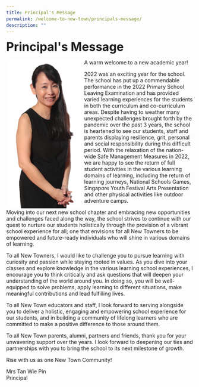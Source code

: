 ```yaml
---
title: Principal's Message
permalink: /welcome-to-new-town/principals-message/
description: ""
---
```

**<font size=6>Principal's Message</font>**


<img src="/images/About%20Us/Principal.png" style="width:210px;height:400px;margin-left:0px;" align = "left">

A warm welcome to a new academic year!

2022 was an exciting year for the school. The school has put up a commendable performance in the 2022 Primary School Leaving Examination and has provided varied learning experiences for the students in both the curriculum and co-curriculum areas. Despite having to weather many unexpected challenges brought forth by the pandemic over the past 3 years, the school is heartened to see our students, staff and parents displaying resilience, grit, personal and social responsibility during this difficult period. With the relaxation of the nation-wide Safe Management Measures in 2022, we are happy to see the return of full student activities in the various learning domains of learning, including the return of learning journeys, National Schools Games, Singapore Youth Festival Arts Presentation and other physical activities like outdoor adventure camps. 

Moving into our next new school chapter and embracing new opportunities and challenges faced along the way, the school strives to continue with our quest to nurture our students holistically through the provision of a vibrant school experience for all; one that envisions for all New Towners to be empowered and future-ready individuals who will shine in various domains of learning.

To all New Towners, I would like to challenge you to pursue learning with curiosity and passion while staying rooted in values. As you dive into your classes and explore knowledge in the various learning school experiences, I encourage you to think critically and ask questions that will deepen your understanding of the world around you. In doing so, you will be well-equipped to solve problems, apply learning to different situations, make meaningful contributions and lead fulfilling lives.

To all New Town educators and staff, I look forward to serving alongside you to deliver a holistic, engaging and empowering school experience for our students, and in building a community of lifelong learners who are committed to make a positive difference to those around them.

To all New Town parents, alumni, partners and friends, thank you for your unwavering support over the years. I look forward to deepening our ties and partnerships with you to bring the school to its next milestone of growth.

Rise with us as one New Town Community!


Mrs Tan Wie Pin  
Principal